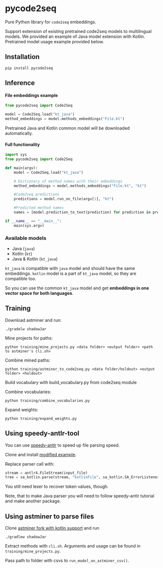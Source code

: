 # pycode2seq

Pure Python library for `code2seq` embeddings. 

Support extension of existing pretrained code2seq models to multilingual models. 
We provided an example of Java model extension with Kotlin.
Pretrained model usage example provided below.  

## Installation

```shell
pip install pycode2seq
```

## Inference

#### File embeddings example

```python
from pycode2seq import Code2Seq

model = Code2Seq.load("kt_java")
method_embeddings = model.methods_embeddings("File.kt")
```

Pretrained Java and Kotlin common model will be downloaded automatically.

#### Full functionality
```python
import sys
from pycode2seq import Code2Seq

def main(argv):
    model = Code2Seq.load("kt_java")

    # Dictionary of method names with their embeddings
    method_embeddings = model.methods_embeddings("File.kt", "kt") 

    #Code2seq predictions
    predictions = model.run_on_file(argv[1], "kt")

    #Predicted method names
    names = [model.prediction_to_text(prediction) for prediction in predictions]

if __name__ == "__main__":
    main(sys.argv)
```

### Available models

- Java (`java`)
- Kotlin (`kt`)
- Java & Kotlin (`kt_java`)

`kt_java` is compatible with `java` model and should have the same embeddings.
`kotlin` model is a part of `kt_java` model, so they are compatible too.

So you can use the common `kt_java` model and get **embeddings in one vector space for both languages**.

## Training

Download astminer and run:

```shell
./gradelw shadowJar
```

Mine projects for paths:

```shell
python training/mine_projects.py <data folder> <output folder> <path to astminer's cli.sh>
```

Combine mined paths:

```shell
python training/astminer_to_code2seq.py <data folder/holdout> <output folder> <holdout>
```

Build vocabulary with build_vocabulary.py from code2seq module

Combine vocabularies:

```shell
python training/combine_vocabularies.py
```

Expand weights:

```shell
python training/expand_weights.py
```

## Using speedy-antlr-tool

You can use [speedy-antlr](https://speedy-antlr-tool.readthedocs.io/en/latest/example.html) to speed up file parsing speed.

Clone and install [modified example](https://github.com/amykyta3/speedy-antlr-example).

Replace parser call with:

```python
stream = antlr4.FileStream(input_file)
tree = sa_kotlin.parse(stream, "kotlinFile", sa_kotlin.SA_ErrorListener())
```

You still need lexer to recover token values, though.

Note, that to make Java parser you will need to follow speedy-antlr tutorial and make another package.

## Using astminer to parse files

Clone [astminer fork with kotlin support](https://github.com/kisate/astminer) and run

```shell
./gradlew shadowJar
```

Extract methods with ```cli.sh```. Arguments and usage can be found in ```training/mine_projects.py```.

Pass path to folder with csvs to ```run_model_on_astminer_csv()```.
